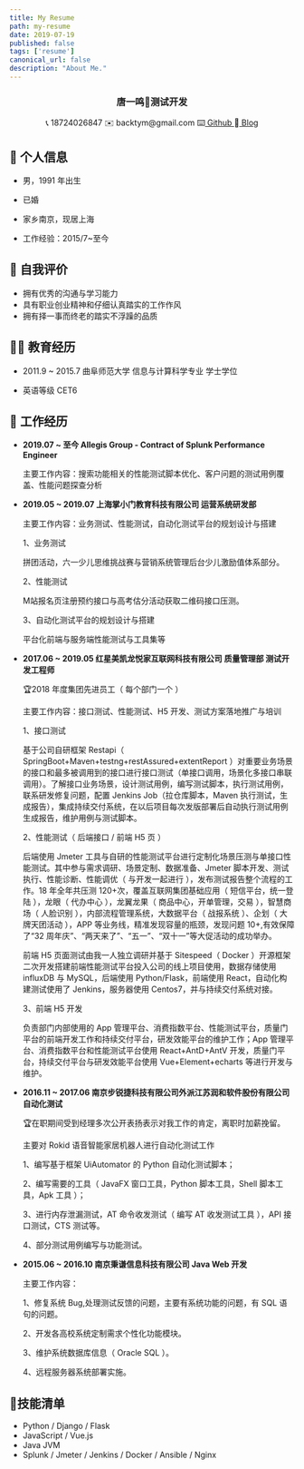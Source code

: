 ```yaml
---
title: My Resume
path: my-resume
date: 2019-07-19
published: false
tags: ['resume']
canonical_url: false
description: "About Me."
---
```


<center>
       <h3>
           唐一鸣🥇测试开发
       </h3>
       <div>
           <span>
               📞 18724026847
           </span>
           <span>
               ✉️ backtym@gmail.com
           </span>
           <span>
               ⌨️<a href="https://Github.com/Tangyiming"> Github </a>
           </span>
           <span>
               📖<a href="https://eperf.top/"> Blog </a>
           </span>
       </div>
 </center>


  ## 🐑 个人信息

  - 男，1991 年出生

  - 已婚

  - 家乡南京，现居上海

  - 工作经验：2015/7~至今


  ## 🙈 自我评价

  - 拥有优秀的沟通与学习能力
  - 具有职业创业精神和仔细认真踏实的工作作风
  - 拥有择一事而终老的踏实不浮躁的品质


  ## 👨‍🎓 教育经历

  - 2011.9 ~ 2015.7 曲阜师范大学 信息与计算科学专业 学士学位

  - 英语等级 CET6


  ## 🎈 工作经历

  - **2019.07 ~ 至今 Allegis Group - Contract of Splunk Performance Engineer**

    主要工作内容：搜索功能相关的性能测试脚本优化、客户问题的测试用例覆盖、性能问题探查分析


  - **2019.05 ~ 2019.07 上海掌小门教育科技有限公司 运营系统研发部**

    主要工作内容：业务测试、性能测试，自动化测试平台的规划设计与搭建

    1、业务测试

    拼团活动，六一少儿思维挑战赛与营销系统管理后台少儿激励值体系部分。

    2、性能测试

    M站报名页注册预约接口与高考估分活动获取二维码接口压测。

    3、自动化测试平台的规划设计与搭建

    平台化前端与服务端性能测试与工具集等



  - **2017.06 ~ 2019.05  红星美凯龙悦家互联网科技有限公司  质量管理部  测试开发工程师**

    🏆2018 年度集团先进员工（ 每个部门一个 ）

    主要工作内容：接口测试、性能测试、H5 开发、测试方案落地推广与培训

    1、接口测试

    基于公司自研框架 Restapi（ SpringBoot+Maven+testng+restAssured+extentReport ）对重要业务场景的接口和最多被调用到的接口进行接口测试（单接口调用，场景化多接口串联调用）。了解接口业务场景，设计测试用例，编写测试脚本，执行测试用例，联系研发修复问题，配置 Jenkins Job（拉仓库脚本，Maven 执行测试，生成报告），集成持续交付系统，在以后项目每次发版部署后自动执行测试用例生成报告，维护用例与测试脚本。

    2、性能测试（ 后端接口 / 前端 H5 页 ）

    后端使用 Jmeter 工具与自研的性能测试平台进行定制化场景压测与单接口性能测试。其中参与需求调研、场景定制、数据准备、Jmeter 脚本开发、测试执行、性能诊断、性能调优（ 与开发一起进行 ），发布测试报告整个流程的工作。18 年全年共压测 120+次，覆盖互联网集团基础应用（ 短信平台，统一登陆 ），龙眼（ 代办中心 ），龙翼龙果（ 商品中心，开单管理，交易 ），智慧商场（ 人脸识别 ），内部流程管理系统，大数据平台（ 战报系统 ）、企划（ 大牌天团活动 ），APP 等业务线，精准发现容量的瓶颈，发现问题 10+,有效保障了“32 周年庆”、“两天来了”、“五一”、“双十一”等大促活动的成功举办。

    前端 H5 页面测试由我一人独立调研并基于 Sitespeed（ Docker ）开源框架二次开发搭建前端性能测试平台投入公司的线上项目使用，数据存储使用 influxDB 与 MySQL，后端使用 Python/Flask，前端使用 React，自动化构建测试使用了 Jenkins，服务器使用 Centos7，并与持续交付系统对接。

    3、前端 H5 开发

    负责部门内部使用的 App 管理平台、消费指数平台、性能测试平台，质量门平台的前端开发工作和持续交付平台，研发效能平台的维护工作；App 管理平台、消费指数平台和性能测试平台使用 React+AntD+AntV 开发，质量门平台，持续交付平台与研发效能平台使用 Vue+Element+echarts 等进行开发与维护。



  - **2016.11 ~ 2017.06  南京步锐捷科技有限公司外派江苏润和软件股份有限公司  自动化测试**

    🏆在职期间受到经理多次公开表扬表示对我工作的肯定，离职时加薪挽留。

    主要对 Rokid 语音智能家居机器人进行自动化测试工作

    1、编写基于框架 UiAutomator 的 Python 自动化测试脚本；

    2、编写需要的工具（ JavaFX 窗口工具，Python 脚本工具，Shell 脚本工具，Apk 工具 ）；

    3、进行内存泄漏测试，AT 命令收发测试（ 编写 AT 收发测试工具 ），API 接口测试，CTS 测试等。

    4、部分测试用例编写与功能测试。



  - **2015.06 ~ 2016.10  南京秉谦信息科技有限公司  Java Web 开发**

    主要工作内容：

    1、修复系统 Bug,处理测试反馈的问题，主要有系统功能的问题，有 SQL 语句的问题。

    2、开发各高校系统定制需求个性化功能模块。

    3、维护系统数据库信息（ Oracle SQL ）。

    4、远程服务器系统部署实施。



  ## 🏹技能清单
  - Python / Django / Flask
  - JavaScript / Vue.js
  - Java JVM
  - Splunk / Jmeter / Jenkins / Docker / Ansible / Nginx